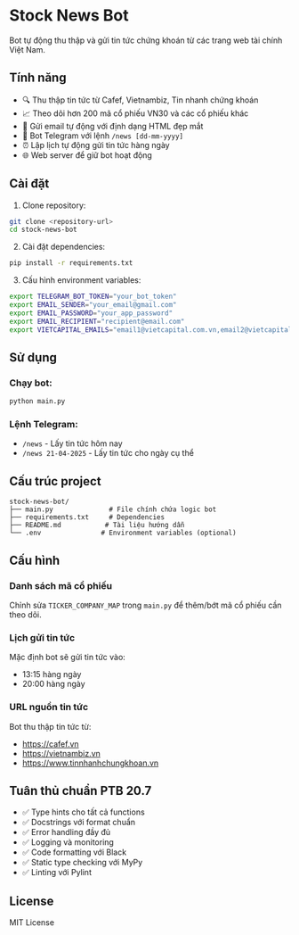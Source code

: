# Stock News Bot

Bot tự động thu thập và gửi tin tức chứng khoán từ các trang web tài chính Việt Nam.

## Tính năng

- 🔍 Thu thập tin tức từ Cafef, Vietnambiz, Tin nhanh chứng khoán
- 📈 Theo dõi hơn 200 mã cổ phiếu VN30 và các cổ phiếu khác
- 📧 Gửi email tự động với định dạng HTML đẹp mắt
- 🤖 Bot Telegram với lệnh `/news [dd-mm-yyyy]`
- ⏰ Lập lịch tự động gửi tin tức hàng ngày
- 🌐 Web server để giữ bot hoạt động

## Cài đặt

1. Clone repository:
```bash
git clone <repository-url>
cd stock-news-bot
```

2. Cài đặt dependencies:
```bash
pip install -r requirements.txt
```

3. Cấu hình environment variables:
```bash
export TELEGRAM_BOT_TOKEN="your_bot_token"
export EMAIL_SENDER="your_email@gmail.com"
export EMAIL_PASSWORD="your_app_password"
export EMAIL_RECIPIENT="recipient@email.com"
export VIETCAPITAL_EMAILS="email1@vietcapital.com.vn,email2@vietcapital.com.vn"
```

## Sử dụng

### Chạy bot:
```bash
python main.py
```

### Lệnh Telegram:
- `/news` - Lấy tin tức hôm nay
- `/news 21-04-2025` - Lấy tin tức cho ngày cụ thể

## Cấu trúc project

```
stock-news-bot/
├── main.py              # File chính chứa logic bot
├── requirements.txt     # Dependencies
├── README.md           # Tài liệu hướng dẫn
└── .env               # Environment variables (optional)
```

## Cấu hình

### Danh sách mã cổ phiếu
Chỉnh sửa `TICKER_COMPANY_MAP` trong `main.py` để thêm/bớt mã cổ phiếu cần theo dõi.

### Lịch gửi tin tức
Mặc định bot sẽ gửi tin tức vào:
- 13:15 hàng ngày
- 20:00 hàng ngày

### URL nguồn tin tức
Bot thu thập tin tức từ:
- https://cafef.vn
- https://vietnambiz.vn  
- https://www.tinnhanhchungkhoan.vn

## Tuân thủ chuẩn PTB 20.7

- ✅ Type hints cho tất cả functions
- ✅ Docstrings với format chuẩn
- ✅ Error handling đầy đủ
- ✅ Logging và monitoring
- ✅ Code formatting với Black
- ✅ Static type checking với MyPy
- ✅ Linting với Pylint

## License

MIT License 
